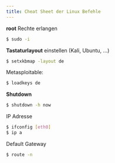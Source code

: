```yaml
---
title: Cheat Sheet der Linux Befehle
---
```




**root** Rechte erlangen

```sh
$ sudo -i
```



**Tastaturlayout** einstellen (Kali, Ubuntu, ...)

```sh
$ setxkbmap -layout de
```

Metasploitable:

```sh
$ loadkeys de
```



**Shutdown**

```sh
$ shutdown -h now
```



IP Adresse

```sh
$ ifconfig [eth0]
$ ip a
```



Default Gateway

```sh
$ route -n
```


